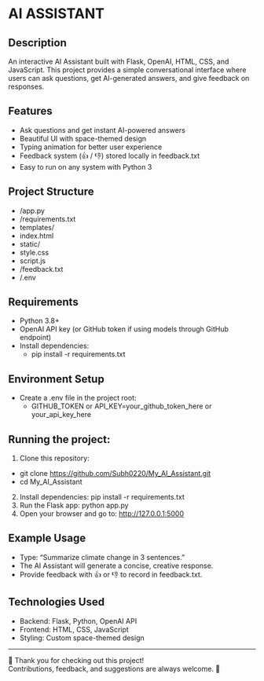 # AI ASSISTANT

## Description
An interactive AI Assistant built with Flask, OpenAI, HTML, CSS, and JavaScript.
This project provides a simple conversational interface where users can ask questions, get AI-generated answers, and give feedback on responses.

## Features
- Ask questions and get instant AI-powered answers
- Beautiful UI with space-themed design
- Typing animation for better user experience
- Feedback system (👍 / 👎) stored locally in feedback.txt
- Easy to run on any system with Python 3

## Project Structure
- /app.py               <!--Flask backend-->
- /requirements.txt     <!--Python dependencies-->
- templates/
 - index.html           <!--Frontend HTML-->
- static/
 - style.css            <!--Styling-->
 - script.js            <!--Frontend logic-->
- /feedback.txt         <!--Stores user feedback-->
- /.env                 <!--Stores your API key (not shared in repo)-->

## Requirements
- Python 3.8+
- OpenAI API key (or GitHub token if using models through GitHub endpoint)
- Install dependencies:
  - pip install -r requirements.txt

## Environment Setup
- Create a .env file in the project root:
  - GITHUB_TOKEN or API_KEY=your_github_token_here or your_api_key_here

## Running the project:
1. Clone this repository:
- git clone https://github.com/Subh0220/My_AI_Assistant.git
- cd My_AI_Assistant
2. Install dependencies:
pip install -r requirements.txt
3. Run the Flask app:
python app.py
4. Open your browser and go to:
http://127.0.0.1:5000

## Example Usage
- Type: “Summarize climate change in 3 sentences.”
- The AI Assistant will generate a concise, creative response.
- Provide feedback with 👍 or 👎 to record in feedback.txt.

## Technologies Used
- Backend: Flask, Python, OpenAI API
- Frontend: HTML, CSS, JavaScript
- Styling: Custom space-themed design

---

🙏 Thank you for checking out this project!  
Contributions, feedback, and suggestions are always welcome. 🚀
